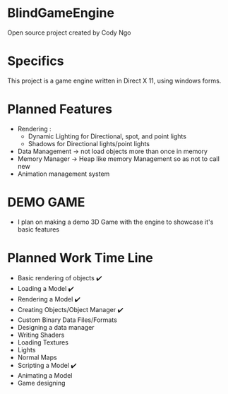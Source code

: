 # BlindGameEngine
Open source project created by Cody Ngo


# Specifics
This project is a game engine written in Direct X 11, using windows forms.

# Planned Features
- Rendering :
    - Dynamic Lighting for Directional, spot, and point lights 
    - Shadows for Directional lights/point lights
- Data Management -> not load objects more than once in memory
- Memory Manager -> Heap like memory Management so as not to call new
- Animation management system


# DEMO GAME
- I plan on making a demo 3D Game with the engine to showcase it's basic features


# Planned Work Time Line
- Basic rendering of objects :heavy_check_mark: 
- Loading a Model :heavy_check_mark: 
- Rendering a Model :heavy_check_mark: 
- Creating Objects/Object Manager :heavy_check_mark: 
- Custom Binary Data Files/Formats
- Designing a data manager
- Writing Shaders
- Loading Textures
- Lights
- Normal Maps
- Scripting a Model :heavy_check_mark: 
- Animating a Model
- Game designing

